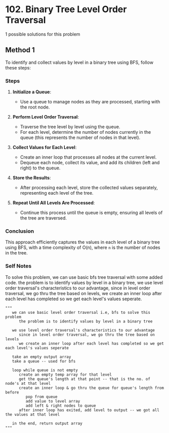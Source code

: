 # 102. Binary Tree Level Order Traversal

1 possible solutions for this problem  

## Method 1

To identify and collect values by level in a binary tree using BFS, follow these steps:

### Steps

1. **Initialize a Queue**:
   - Use a queue to manage nodes as they are processed, starting with the root node.

2. **Perform Level Order Traversal**:
   - Traverse the tree level by level using the queue.
   - For each level, determine the number of nodes currently in the queue (this represents the number of nodes in that level).

3. **Collect Values for Each Level**:
   - Create an inner loop that processes all nodes at the current level.
   - Dequeue each node, collect its value, and add its children (left and right) to the queue.

4. **Store the Results**:
   - After processing each level, store the collected values separately, representing each level of the tree.

5. **Repeat Until All Levels Are Processed**:
   - Continue this process until the queue is empty, ensuring all levels of the tree are traversed.

### Conclusion
This approach efficiently captures the values in each level of a binary tree using BFS, with a time complexity of O(n), where `n` is the number of nodes in the tree.

### Self Notes
To solve this problem, we can use basic bfs tree traversal with some added code. the problem is to identify values by level in a binary tree, we use level order traversal's characteristics to our advantage, since in level order traversal, we go thru the tree based on levels, we create an inner loop after each level has completed so we get each level's values seperate. 

```
"""
   we can use basic level order traversal i.e, bfs to solve this problem
      the problem is to identify values by level in a binary tree

   we use level order traversal's characteristics to our advantage
      since in level order traversal, we go thru the tree based on levels
      we create an inner loop after each level has completed so we get each level's values seperate

   take an empty output array
   take a queue -- used for bfs

   loop while queue is not empty
      create an empty temp array for that level
      get the queue's length at that point -- that is the no. of node's at that level
      create an inner loop & go thru the queue for queue's length from before
         pop from queue
         add value to level array
         add left & right nodes to queue
      after inner loop has exited, add level to output -- we got all the values at that level

   in the end, return output array
"""
```

